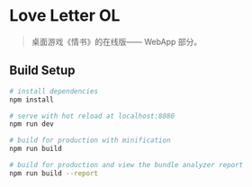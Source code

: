 # Love Letter OL

> 桌面游戏《情书》的在线版—— WebApp 部分。

## Build Setup

``` bash
# install dependencies
npm install

# serve with hot reload at localhost:8080
npm run dev

# build for production with minification
npm run build

# build for production and view the bundle analyzer report
npm run build --report
```
